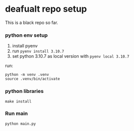 # deafualt repo setup

This is a black repo so far.


### python env setup
1. install pyenv
2. run `pyenv install 3.10.7`
3. set python 3.10.7 as local version with `pyenv local 3.10.7`

run:
```shell
python -m venv .venv
source .venv/bin/activate
```

### python libraries
`make install`


### Run main
`python main.py`
